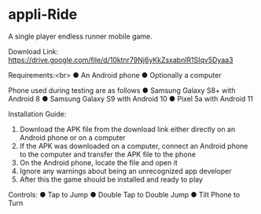 # appli-Ride
A single player endless runner mobile game.

Download Link:
https://drive.google.com/file/d/10ktnr79Nj6yKkZsxabnlR1SIqv5Dyaa3

Requirements:<br\>
● An Android phone
● Optionally a computer

Phone used during testing are as follows
● Samsung Galaxy S8+ with Android 8
● Samsung Galaxy S9 with Android 10
● Pixel 5a with Android 11

Installation Guide:
1. Download the APK file from the download link either directly on an Android phone
or on a computer
2. If the APK was downloaded on a computer, connect an Android phone to the computer and transfer the APK file to the phone
3. On the Android phone, locate the file and open it
4. Ignore any warnings about being an unrecognized app developer
5. After this the game should be installed and ready to play

Controls:
● Tap to Jump
● Double Tap to Double Jump
● Tilt Phone to Turn
